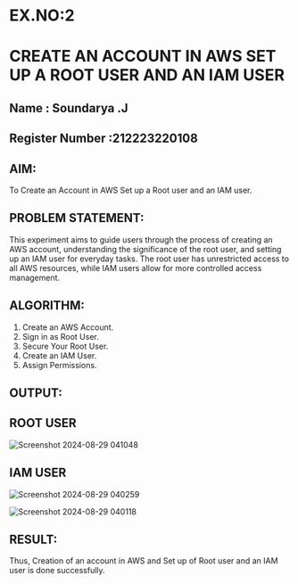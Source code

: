 # EX.NO:2
# CREATE AN  ACCOUNT IN AWS SET UP A ROOT USER AND AN IAM USER 
## Name : Soundarya .J
## Register Number :212223220108 

## AIM:
To Create an Account in AWS Set up a Root user and an IAM user.
## PROBLEM STATEMENT:
This experiment aims to guide users through the process of creating an AWS account, understanding the significance of the root user, and setting up an IAM user for everyday tasks. The root user has unrestricted access to all AWS resources, while IAM users allow for more controlled access management.

## ALGORITHM:
1. Create an AWS Account.
2. Sign in as Root User.
3. Secure Your Root User.
4. Create an IAM User.
5. Assign Permissions.

## OUTPUT:

## ROOT USER
![Screenshot 2024-08-29 041048](https://github.com/user-attachments/assets/3f87b458-8e82-4607-aeb9-f6d1ba7ba0b3)

## IAM USER

![Screenshot 2024-08-29 040259](https://github.com/user-attachments/assets/9e68129c-1e2b-4f03-b89c-4d7593a05658)

![Screenshot 2024-08-29 040118](https://github.com/user-attachments/assets/0b9ad71b-0fdd-44a4-aba6-620372549d16)



## RESULT:

Thus, Creation of an account in AWS and Set up of Root user and an IAM user is done successfully.
 

  


